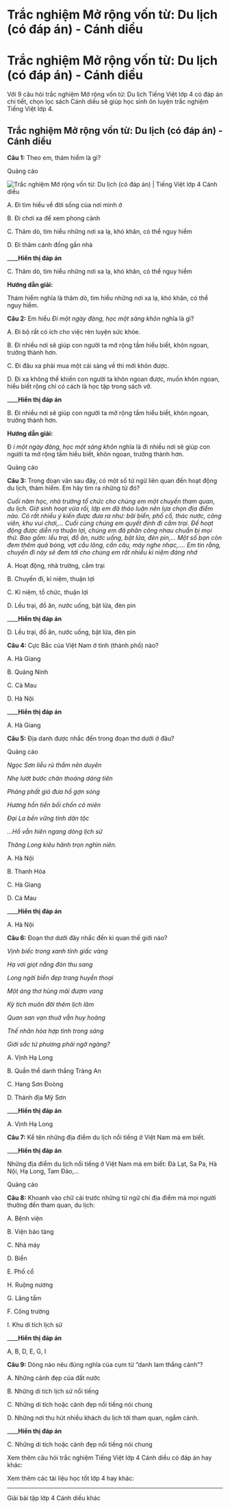 # Trắc nghiệm Mở rộng vốn từ: Du lịch (có đáp án) - Cánh diều

# Trắc nghiệm Mở rộng vốn từ: Du lịch (có đáp án) - Cánh diều

Với 9 câu hỏi trắc nghiệm Mở rộng vốn từ: Du lịch Tiếng Việt lớp 4 có đáp án chi tiết, chọn lọc sách Cánh diều sẽ giúp học sinh ôn luyện trắc nghiệm Tiếng Việt lớp 4.

## Trắc nghiệm Mở rộng vốn từ: Du lịch (có đáp án) - Cánh diều

**Câu 1:** Theo em, thám hiểm là gì?

Quảng cáo

![Trắc nghiệm Mở rộng vốn từ: Du lịch \(có đáp án\) | Tiếng Việt lớp 4 Cánh diều](https://vietjack.com/tieng-viet-4-cd/images/trac-nghiem-luyen-tu-va-cau-mo-rong-von-tu-du-lich-262174.PNG)

A. Đi tìm hiểu về đời sống của nơi mình ở

B. Đi chơi xa để xem phong cảnh

C. Thăm dò, tìm hiểu những nơi xa lạ, khó khăn, có thể nguy hiểm

D. Đi thăm cánh đồng gần nhà

____**Hiển thị đáp án**

C. Thăm dò, tìm hiểu những nơi xa lạ, khó khăn, có thể nguy hiểm

**Hướng dẫn giải:**

Thám hiểm nghĩa là thăm dò, tìm hiểu những nơi xa lạ, khó khăn, có thể nguy hiểm.

**Câu 2:** Em hiểu  _Đi một ngày đàng, học một sàng khôn_ nghĩa là gì?

A. Đi bộ rất có ích cho việc rèn luyện sức khỏe.

B. Đi nhiều nơi sẽ giúp con người ta mở rộng tầm hiểu biết, khôn ngoan, trưởng thành hơn.

C. Đi đâu xa phải mua một cái sàng về thì mới khôn được.

D. Đi xa không thể khiến con người ta khôn ngoan được, muốn khôn ngoan, hiểu biết rộng chỉ có cách là học tập trong sách vở.

____**Hiển thị đáp án**

B. Đi nhiều nơi sẽ giúp con người ta mở rộng tầm hiểu biết, khôn ngoan, trưởng thành hơn.

**Hướng dẫn giải:**

Đ _i một ngày đàng, học một sàng khôn_ nghĩa là đi nhiều nơi sẽ giúp con người ta mở rộng tầm hiểu biết, khôn ngoan, trưởng thành hơn.

Quảng cáo

**Câu 3:** Trong đoạn văn sau đây, có một số từ ngữ liên quan đến hoạt động du lịch, thám hiểm. Em hãy tìm ra những từ đó?

_Cuối năm học, nhà trường tổ chức cho chúng em một chuyến tham quan, du lịch. Giờ sinh hoạt vừa rồi, lớp em đã thảo luận nên lựa chọn địa điểm nào. Có rất nhiều ý kiến được đưa ra như: bãi biển, phố cổ, thác nước, công viên, khu vui chơi,… Cuối cùng chúng em quyết định đi cắm trại. Để hoạt động được diễn ra thuận lợi, chúng em đã phân công nhau chuẩn bị mọi thứ. Bao gồm: lều trại, đồ ăn, nước uống, bật lửa, đèn pin,… Một số bạn còn đem thêm quả bóng, vợt cầu lông, cần câu, máy nghe nhạc,…. Em tin rằng, chuyến đi này sẽ đem tới cho chúng em rất nhiều kỉ niệm đáng nhớ_

A. Hoạt động, nhà trường, cắm trại

B. Chuyến đi, kỉ niệm, thuận lợi

C. Kỉ niệm, tổ chức, thuận lợi

D. Lều trại, đồ ăn, nước uống, bật lửa, đèn pin

____**Hiển thị đáp án**

D. Lều trại, đồ ăn, nước uống, bật lửa, đèn pin

**Câu 4:** Cực Bắc của Việt Nam ở tỉnh (thành phố) nào?

A. Hà Giang

B. Quảng Ninh

C. Cà Mau

D. Hà Nội

____**Hiển thị đáp án**

A. Hà Giang

**Câu 5:** Địa danh được nhắc đến trong đoạn thơ dưới ở đâu?

Quảng cáo

_Ngọc Sơn liễu rủ thắm nên duyên_

_Nhẹ lướt bước chân thoáng dáng tiên_

_Phảng phất gió đưa hồ gợn sóng_

_Hương hồn tiền bối chốn cô miên_

_Đại La bền vững tình dân tộc_

_…Hồ vẫn hiên ngang dòng lịch sử_

_Thăng Long kiêu hãnh trọn nghìn niên._

A. Hà Nội

B. Thanh Hóa

C. Hà Giang

D. Cà Mau

____**Hiển thị đáp án**

A. Hà Nội

**Câu 6:** Đoạn thơ dưới đây nhắc đến kì quan thế giới nào?

_Vịnh biếc trong xanh tỉnh giấc vàng_

_Hạ vơi giọt nắng đón thu sang_

_Long ngời biển đẹp trang huyền thoại_

_Một áng thơ hùng mãi đượm vang_

_Kỳ tích muôn đời thêm lịch lãm_

_Quan san vạn thuở vẫn huy hoàng_

_Thế nhân hòa hợp tình trong sáng_

_Giới sắc tứ phương phải ngỡ ngàng?_

A. Vịnh Hạ Long

B. Quần thể danh thắng Tràng An

C. Hang Sơn Đoòng

D. Thánh địa Mỹ Sơn

____**Hiển thị đáp án**

A. Vịnh Hạ Long

**Câu 7:** Kể tên những địa điểm du lịch nổi tiếng ở Việt Nam mà em biết.

____**Hiển thị đáp án**

Những địa điểm du lịch nổi tiếng ở Việt Nam mà em biết: Đà Lạt, Sa Pa, Hà Nội, Hạ Long, Tam Đảo,...

Quảng cáo

**Câu 8:** Khoanh vào chữ cái trước những từ ngữ chỉ địa điểm mà mọi người thường đến tham quan, du lịch:

A. Bệnh viện

B. Viện bảo tàng

C. Nhà máy

D. Biển

E. Phố cổ

H. Ruộng nương

G. Lăng tẩm

F. Công trường

I. Khu di tích lịch sử

____**Hiển thị đáp án**

A, B, D, E, G, I

**Câu 9:** Dòng nào nêu đúng nghĩa của cụm từ “danh lam thắng cảnh”?

A. Những cảnh đẹp của đất nước

B. Những di tích lịch sử nổi tiếng

C. Những di tích hoặc cảnh đẹp nổi tiếng nói chung

D. Những nơi thu hút nhiều khách du lịch tới tham quan, ngắm cảnh.

____**Hiển thị đáp án**

C. Những di tích hoặc cảnh đẹp nổi tiếng nói chung

Xem thêm câu hỏi trắc nghiệm Tiếng Việt lớp 4 Cánh diều có đáp án hay khác:

Xem thêm các tài liệu học tốt lớp 4 hay khác:

* * *

Giải bài tập lớp 4 Cánh diều khác
